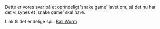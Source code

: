 Dette er vores svar på et oprindeligt 'snake game' lavet om, så det nu har det vi synes et 'snake game' skal have.

Link til det endelige spil:
[Ball Worm](p5projects-master/src/snake/)